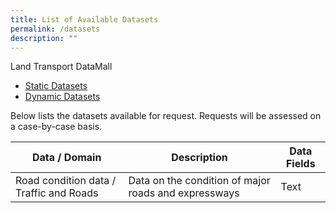 ```yaml
---
title: List of Available Datasets
permalink: /datasets
description: ""
---
```

Land Transport DataMall
* [Static Datasets](https://datamall.lta.gov.sg/content/datamall/en/static-data.html)
* [Dynamic Datasets](https://datamall.lta.gov.sg/content/datamall/en/dynamic-data.html)


Below lists the datasets available for request. Requests will be assessed on a case-by-case basis.

|  Data / Domain | Description | Data Fields |
| -------- | -------- | -------- | 
| Road condition data / Traffic and Roads     | Data on the condition of major roads and expressways     | Text     |


